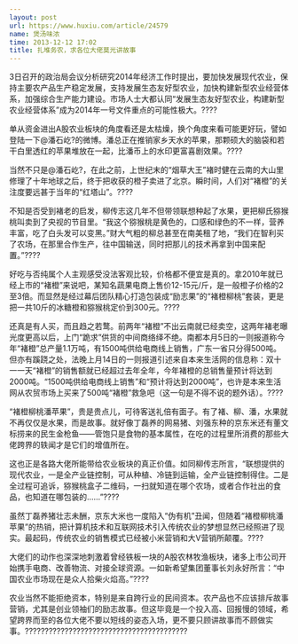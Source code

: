 ```yaml
---
layout: post
url: https://www.huxiu.com/article/24579
name: 煲汤味浓
time: 2013-12-12 17:02
title: 扎堆务农，求各位大佬莫光讲故事
---
```

3日召开的政治局会议分析研究2014年经济工作时提出，要加快发展现代农业，保持主要农产品生产稳定发展，支持发展生态友好型农业，加快构建新型农业经营体系，加强综合生产能力建设。市场人士大都认同“发展生态友好型农业，构建新型农业经营体系”成为2014年一号文件重点的可能性极大。????

单从资金进出A股农业板块的角度看还是太枯燥，换个角度来看可能更好玩，譬如登陆一下@潘石屹?的微博。潘总正在推销家乡天水的苹果，那颗硕大的脑袋和若干白里透红的苹果堆放在一起，比潘币上的水印更富喜剧效果。????

当然不只是@潘石屹?，在此之前，上世纪末的“烟草大王”褚时健在云南的大山里修理了十年地球之后，终于把收获的橙子卖进了北京。瞬时间，人们对“褚橙”的关注度要远甚于当年的“红塔山”。????

不知是否受到褚老的启发，柳传志这几年不但带领联想种起了水果，更把柳氏猕猴桃叫卖到了央视的节目里。“我这个猕猴桃是黄色的，口感和绿色的不一样，营养丰富，吃了白头发可以变黑。”财大气粗的柳总甚至在南美租了地，“我们在智利买了农场，在那里合作生产，往中国输送，同时把那儿的技术再拿到中国来配置。”????

好吃与否纯属个人主观感受没法客观比较，价格都不便宜是真的。拿2010年就已经上市的“褚橙”来说吧，某知名蔬果电商上售价12-15元/斤，是一般橙子价格的2至3倍。而显然是经过幕后团队精心打造包装成“励志果”的“褚橙柳桃”套装，更是把一共10斤的冰糖橙和猕猴桃定价到300元。????

还真是有人买，而且趋之若鹜。前两年“褚橙”不出云南就已经卖空，这两年褚老曝光度更高以后，上门“跪求”供货的中间商络绎不绝。南都本月5日的一则报道称今年“褚橙”总产量1.1万吨，有1500吨供给电商线上销售，广东一省只分得500吨。但亦有蹊跷之处，法晚上月14日的一则报道引述来自本来生活网的信息称：双十一一天“褚橙”的销售额就已经超过去年全年，今年褚橙的总销售量预计将达到2000吨。“1500吨供给电商线上销售”和“预计将达到2000吨”，也许是本来生活网从农贸市场上买来了500吨“褚橙”救急吧（这一句是不得不说的题外话）。????

“褚橙柳桃潘苹果”，贵是贵点儿，可待客送礼倍有面子。有了褚、柳、潘，水果就不再仅仅是水果，而是故事。就好像丁磊养的网易猪、刘强东种的京东米还有董文标捞来的民生金枪鱼——管饱只是食物的基本属性，在吃的过程里所消费的那些大佬跨界的轶闻才是它们的增值所在。

这也正是各路大佬所能带给农业板块的真正价值。如同柳传志所言，“联想提供的现代农业，一是全产业链控制，可从种植、冷链到运输，全产业链控制得住。二是全过程可追诉，猕猴桃盒子二维码，一扫就知道在哪个农场，或者合作社出的食品，也知道在哪包装的……”????

虽然丁磊养猪壮志未酬，京东大米也一度陷入“伪有机”丑闻，但随着“褚橙柳桃潘苹果”的热销，把计算机技术和互联网技术引入传统农业的梦想显然已经照进了现实。最起码，传统农业的销售模式已经被小米营销和大V营销所颠覆。????

大佬们的动作也深深地刺激着曾经铁板一块的A股农林牧渔板块，诸多上市公司开始携手电商、改善物流、对接全球资源。一如新希望集团董事长刘永好所言：“中国农业市场现在是众人拾柴火焰高。”????

农业当然不能拒绝资本，特别是来自跨行业的民间资本。农产品也不应该排斥故事营销，尤其是创业领袖们的励志故事。但这毕竟是一个投入高、回报慢的领域，希望跨界而至的各位大佬不要以短线的姿态入场，更不要只顾讲故事而不顾做实事。?????????????????????????????????????????

